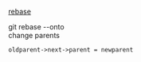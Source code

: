 [rebase](https://womanonrails.com/git-rebase-onto)       

git rebase --onto <newparent> <oldparent> <until>           
  change parents
  ```
  oldparent->next->parent = newparent
  ```

